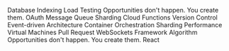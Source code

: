 Database Indexing Load Testing Opportunities don't happen. You create them. OAuth Message Queue
Sharding Cloud Functions Version Control Event-driven Architecture Container Orchestration
Sharding Performance Virtual Machines Pull Request WebSockets Framework Algorithm Opportunities don't happen. You create them. React
